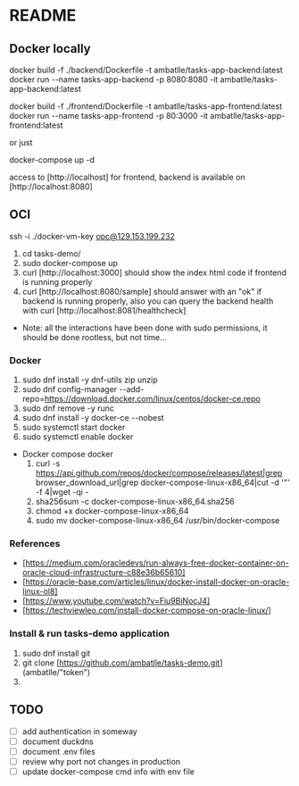 # README

## Docker locally

docker build -f ./backend/Dockerfile -t ambatlle/tasks-app-backend:latest
docker run --name tasks-app-backend -p 8080:8080 -it ambatlle/tasks-app-backend:latest

docker build -f ./frontend/Dockerfile -t ambatlle/tasks-app-frontend:latest
docker run --name tasks-app-frontend -p 80:3000 -it ambatlle/tasks-app-frontend:latest

or just

docker-compose up -d

access to [http://localhost] for frontend, backend is available on [http://localhost:8080]

## OCI

ssh -i ./docker-vm-key opc@129.153.199.232

1. cd tasks-demo/
2. sudo docker-compose up
3. curl [http://localhost:3000] should show the index html code if frontend is running properly
4. curl [http://localhost:8080/sample] should answer with an "ok" if backend is running properly, also you can query the backend health with curl [http://localhost:8081/healthcheck]

- Note: all the interactions have been done with sudo permissions, it should be done rootless, but not time...

### Docker

1. sudo dnf install -y dnf-utils zip unzip
2. sudo dnf config-manager --add-repo=https://download.docker.com/linux/centos/docker-ce.repo
3. sudo dnf remove -y runc
4. sudo dnf install -y docker-ce --nobest
5. sudo systemctl start docker
6. sudo systemctl enable docker

- Docker compose docker
  1. curl -s https://api.github.com/repos/docker/compose/releases/latest|grep browser_download_url|grep docker-compose-linux-x86_64|cut -d '"' -f 4|wget -qi -
  2. sha256sum -c docker-compose-linux-x86_64.sha256
  3. chmod +x docker-compose-linux-x86_64
  4. sudo mv docker-compose-linux-x86_64 /usr/bin/docker-compose

### References

- [https://medium.com/oracledevs/run-always-free-docker-container-on-oracle-cloud-infrastructure-c88e36b65610]
- [https://oracle-base.com/articles/linux/docker-install-docker-on-oracle-linux-ol8]
- [https://www.youtube.com/watch?v=Fiu9BiNocJ4]
- [https://techviewleo.com/install-docker-compose-on-oracle-linux/]

### Install & run tasks-demo application

1. sudo dnf install git
2. git clone [https://github.com/ambatlle/tasks-demo.git] (ambatlle/"token")
3. 

## TODO

- [ ] add authentication in someway
- [ ] document duckdns
- [ ] document .env files
- [ ] review why port not changes in production
- [ ] update docker-compose cmd info with env file

